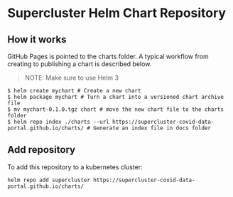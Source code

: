# Supercluster Helm Chart Repository

## How it works

GitHub Pages is pointed to the charts folder. A typical workflow from creating to publishing a chart is described below.

> NOTE: Make sure to use Helm 3

```shell
$ helm create mychart # Create a new chart
$ helm package mychart # Turn a chart into a versioned chart archive file
$ mv mychart-0.1.0.tgz chart # move the new chart file to the charts folder
$ helm repo index ./charts --url https://supercluster-covid-data-portal.github.io/charts/ # Generate an index file in docs folder
```

## Add repository

To add this repository to a kubernetes cluster:

```shell
helm repo add supercluster https://supercluster-covid-data-portal.github.io/charts/
```
